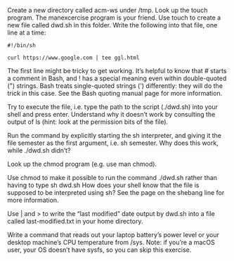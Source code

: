 Create a new directory called acm-ws under /tmp.
Look up the touch program. The manexcercise program is your friend.
Use touch to create a new file called dwd.sh in this folder.
Write the following into that file, one line at a time:

	#!/bin/sh

	curl https://www.google.com | tee ggl.html


The first line might be tricky to get working. It’s helpful to know that # starts a comment in Bash, and ! has a special meaning even within double-quoted (") strings. Bash treats single-quoted strings (') differently: they will do the trick in this case. See the Bash quoting manual page for more information.

Try to execute the file, i.e. type the path to the script (./dwd.sh) into your shell and press enter. Understand why it doesn’t work by consulting the output of ls (hint: look at the permission bits of the file).

Run the command by explicitly starting the sh interpreter, and giving it the file semester as the first argument, i.e. sh semester. Why does this work, while ./dwd.sh didn’t?

Look up the chmod program (e.g. use man chmod).

Use chmod to make it possible to run the command ./dwd.sh rather than having to type sh dwd.sh How does your shell know that the file is supposed to be interpreted using sh? See the page on the shebang line for more information.

Use | and > to write the “last modified” date output by dwd.sh into a file called last-modified.txt in your home directory.

Write a command that reads out your laptop battery’s power level or your desktop machine’s CPU temperature from /sys. Note: if you’re a macOS user, your OS doesn’t have sysfs, so you can skip this exercise.
